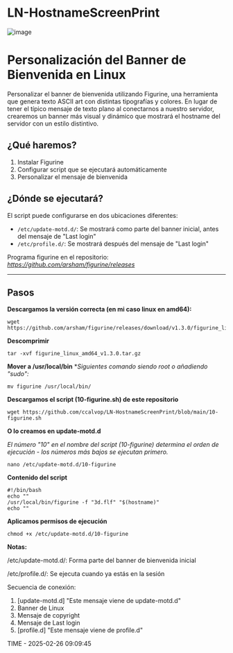 # LN-HostnameScreenPrint

![image](https://github.com/user-attachments/assets/318d424c-29c9-41aa-8d68-e4c4ef290666)

# Personalización del Banner de Bienvenida en Linux

Personalizar el banner de bienvenida utilizando Figurine, una herramienta que genera texto ASCII art con distintas tipografías y colores. En lugar de tener el típico mensaje de texto plano al conectarnos a nuestro servidor, crearemos un banner más visual y dinámico que mostrará el hostname del servidor con un estilo distintivo.

## ¿Qué haremos?
1. Instalar Figurine
2. Configurar script que se ejecutará automáticamente
3. Personalizar el mensaje de bienvenida

## ¿Dónde se ejecutará?
El script puede configurarse en dos ubicaciones diferentes:
- `/etc/update-motd.d/`: Se mostrará como parte del banner inicial, antes del mensaje de "Last login"
- `/etc/profile.d/`: Se mostrará después del mensaje de "Last login"

Programa figurine en el repositorio: 
*https://github.com/arsham/figurine/releases*

***

## Pasos

**Descargamos la versión correcta (en mi caso linux en amd64):**
```console
wget https://github.com/arsham/figurine/releases/download/v1.3.0/figurine_linux_amd64_v1.3.0.tar.gz
```

**Descomprimir**
```console
tar -xvf figurine_linux_amd64_v1.3.0.tar.gz
```

**Mover a /usr/local/bin**
**Siguientes comando siendo root o añadiendo "sudo":*
```console
mv figurine /usr/local/bin/
```

**Descargamos el script (10-figurine.sh) de este repositorio**
```console
wget https://github.com/ccalvop/LN-HostnameScreenPrint/blob/main/10-figurine.sh
```

**O lo creamos en update-motd.d**

*El número "10" en el nombre del script (10-figurine) determina el orden de ejecución - los números más bajos se ejecutan primero.*
```console
nano /etc/update-motd.d/10-figurine
```

**Contenido del script**
```ssh
#!/bin/bash
echo ""
/usr/local/bin/figurine -f "3d.flf" "$(hostname)"
echo ""
```

**Aplicamos permisos de ejecución**
```console
chmod +x /etc/update-motd.d/10-figurine
```

**Notas:**

/etc/update-motd.d/: Forma parte del banner de bienvenida inicial

/etc/profile.d/: Se ejecuta cuando ya estás en la sesión

Secuencia de conexión:
1. [update-motd.d] "Este mensaje viene de update-motd.d"
2. Banner de Linux
3. Mensaje de copyright
4. Mensaje de Last login
5. [profile.d] "Este mensaje viene de profile.d"

TIME - 2025-02-26 09:09:45